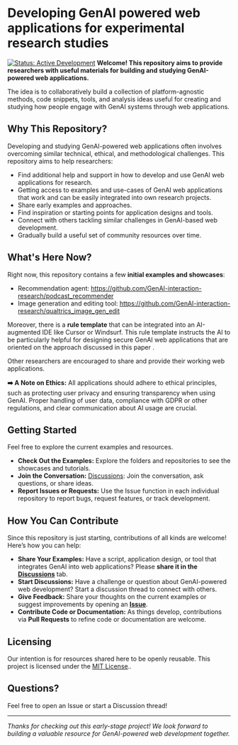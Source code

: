 # Developing GenAI powered web applications for experimental research studies

[![Status: Active Development](https://img.shields.io/badge/status-active_development-brightgreen.svg)](CONTRIBUTING.md)
**Welcome! This repository aims to provide researchers with useful materials for building and studying GenAI-powered web applications.**

The idea is to collaboratively build a collection of platform-agnostic methods, code snippets, tools, and analysis ideas useful for creating and studying how people engage with GenAI systems through web applications.

## Why This Repository?

Developing and studying GenAI-powered web applications often involves overcoming similar technical, ethical, and methodological challenges. This repository aims to help researchers:

* Find additional help and support in how to develop and use GenAI web applications for research.
* Getting access to examples and use-cases of GenAI web applications that work and can be easily integrated into own research projects.
* Share early examples and approaches.
* Find inspiration or starting points for application designs and tools.
* Connect with others tackling similar challenges in GenAI-based web development.
* Gradually build a useful set of community resources over time.

## What's Here Now?

Right now, this repository contains a few **initial examples and showcases**:
- Recommendation agent: https://github.com/GenAI-interaction-research/podcast_recommender
- Image generation and editing tool: https://github.com/GenAI-interaction-research/qualtrics_image_gen_edit

Moreover, there is a **rule template** that can be integrated into an AI-augmented IDE like Cursor or Windsurf. This rule template instructs the AI to be particularly helpful for designing secure GenAI web applications that are oriented on the approach discussed in this paper .

Other researchers are encouraged to share and provide their working web applications.

**➡️ A Note on Ethics:** All applications should adhere to ethical principles, such as protecting user privacy and ensuring transparency when using GenAI. Proper handling of user data, compliance with GDPR or other regulations, and clear communication about AI usage are crucial.

## Getting Started

Feel free to explore the current examples and resources.

* **Check Out the Examples:** Explore the folders and repositories to see the showcases and tutorials.
* **Join the Conversation:** [Discussions](https://github.com/orgs/GenAI-interaction-research/discussions): Join the conversation, ask questions, or share ideas.
* **Report Issues or Requests:** Use the Issue function in each individual repository to report bugs, request features, or track development.
  
## How You Can Contribute

Since this repository is just starting, contributions of all kinds are welcome! Here’s how you can help:

* **Share Your Examples:** Have a script, application design, or tool that integrates GenAI into web applications? Please **share it in the [Discussions](https://github.com/orgs/GenAI-interaction-research/discussions)** tab.
* **Start Discussions:** Have a challenge or question about GenAI-powered web development? Start a discussion thread to connect with others.
* **Give Feedback:** Share your thoughts on the current examples or suggest improvements by opening an **[Issue](link-to-issues-tab)**.
* **Contribute Code or Documentation:** As things develop, contributions via **Pull Requests** to refine code or documentation are welcome.


## Licensing

Our intention is for resources shared here to be openly reusable. This project is licensed under the [MIT License](https://github.com/GenAI-interaction-research/.github/blob/main/LICENSE)..

## Questions?

Feel free to open an Issue or start a Discussion thread!

---

*Thanks for checking out this early-stage project! We look forward to building a valuable resource for GenAI-powered web development together.*
